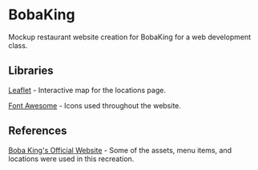 # BobaKing

Mockup restaurant website creation for BobaKing for a web development class.

## Libraries

[Leaflet](https://leafletjs.com/) - Interactive map for the locations page.

[Font Awesome](https://fontawesome.com/) - Icons used throughout the website.

## References

[Boba King's Official Website](https://bobakinglasvegas.com/) - Some of the assets, menu items, and locations were used in this recreation.
